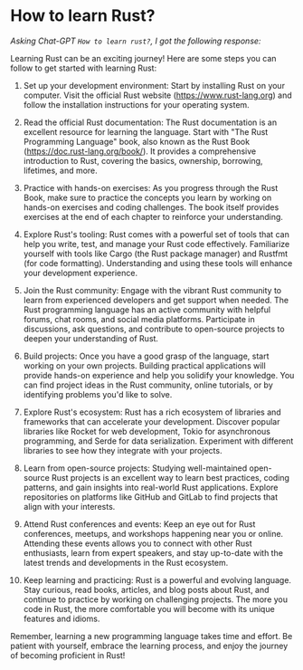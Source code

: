 # How to learn Rust?

_Asking Chat-GPT `How to learn rust?`, I got the following response:_

Learning Rust can be an exciting journey! Here are some steps you can follow to get started with learning Rust:

1. Set up your development environment: Start by installing Rust on your computer. Visit the official Rust website (https://www.rust-lang.org) and follow the installation instructions for your operating system.

2. Read the official Rust documentation: The Rust documentation is an excellent resource for learning the language. Start with "The Rust Programming Language" book, also known as the Rust Book (https://doc.rust-lang.org/book/). It provides a comprehensive introduction to Rust, covering the basics, ownership, borrowing, lifetimes, and more.

3. Practice with hands-on exercises: As you progress through the Rust Book, make sure to practice the concepts you learn by working on hands-on exercises and coding challenges. The book itself provides exercises at the end of each chapter to reinforce your understanding.

4. Explore Rust's tooling: Rust comes with a powerful set of tools that can help you write, test, and manage your Rust code effectively. Familiarize yourself with tools like Cargo (the Rust package manager) and Rustfmt (for code formatting). Understanding and using these tools will enhance your development experience.

5. Join the Rust community: Engage with the vibrant Rust community to learn from experienced developers and get support when needed. The Rust programming language has an active community with helpful forums, chat rooms, and social media platforms. Participate in discussions, ask questions, and contribute to open-source projects to deepen your understanding of Rust.

6. Build projects: Once you have a good grasp of the language, start working on your own projects. Building practical applications will provide hands-on experience and help you solidify your knowledge. You can find project ideas in the Rust community, online tutorials, or by identifying problems you'd like to solve.

7. Explore Rust's ecosystem: Rust has a rich ecosystem of libraries and frameworks that can accelerate your development. Discover popular libraries like Rocket for web development, Tokio for asynchronous programming, and Serde for data serialization. Experiment with different libraries to see how they integrate with your projects.

8. Learn from open-source projects: Studying well-maintained open-source Rust projects is an excellent way to learn best practices, coding patterns, and gain insights into real-world Rust applications. Explore repositories on platforms like GitHub and GitLab to find projects that align with your interests.

9. Attend Rust conferences and events: Keep an eye out for Rust conferences, meetups, and workshops happening near you or online. Attending these events allows you to connect with other Rust enthusiasts, learn from expert speakers, and stay up-to-date with the latest trends and developments in the Rust ecosystem.

10. Keep learning and practicing: Rust is a powerful and evolving language. Stay curious, read books, articles, and blog posts about Rust, and continue to practice by working on challenging projects. The more you code in Rust, the more comfortable you will become with its unique features and idioms.

Remember, learning a new programming language takes time and effort. Be patient with yourself, embrace the learning process, and enjoy the journey of becoming proficient in Rust!